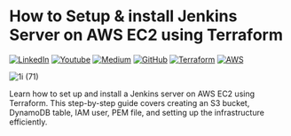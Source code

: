 # How to Setup & install Jenkins Server on AWS EC2 using Terraform

[![LinkedIn](https://img.shields.io/badge/Connect%20with%20me%20on-LinkedIn-blue.svg)](https://www.linkedin.com/in/muhammad-rashid-daha/)
[![Youtube](https://img.shields.io/youtube/channel/subscribers/UC1HEefoqUWmztGZ_Laq28sw)](https://youtube.com/@codewithmuh)
[![Medium](https://img.shields.io/badge/Medium-12100E?style=for-the-badge&logo=medium&logoColor=white)](https://medium.com/@codewithmuh)
[![GitHub](https://img.shields.io/github/stars/codewithmuh.svg?style=social)](https://github.com/codewithmuh)
[![Terraform](https://img.shields.io/badge/Terraform-%E2%9C%A8-lightgrey)](https://www.terraform.io)
[![AWS](https://img.shields.io/badge/AWS-%F0%9F%9B%A1-orange)](https://aws.amazon.com)



![1i (71)](https://github.com/user-attachments/assets/44409392-10fa-4eaf-9a1e-671a904b4e1f)


Learn how to set up and install a Jenkins server on AWS EC2 using Terraform. This step-by-step guide covers creating an S3 bucket, DynamoDB table, IAM user, PEM file, and setting up the infrastructure efficiently.
